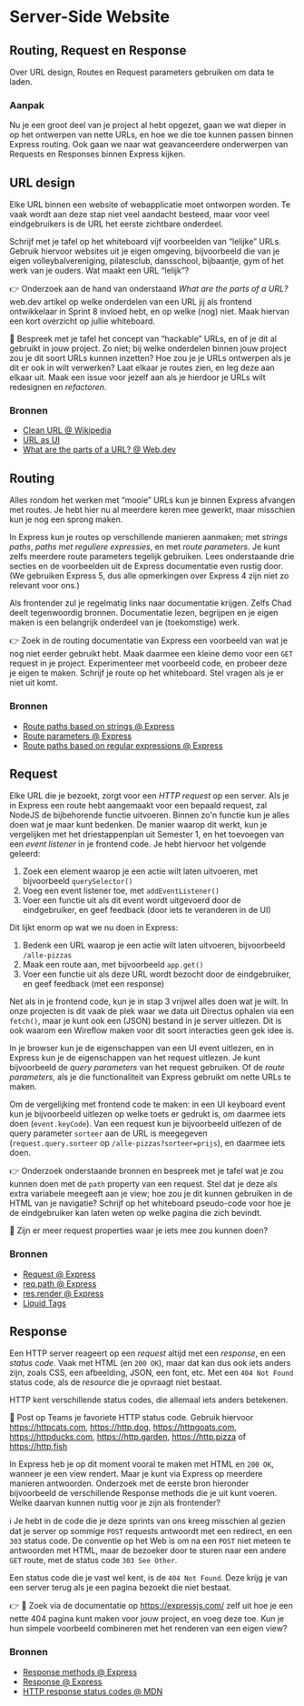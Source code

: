 # Server-Side Website

## Routing, Request en Response

Over URL design, Routes en Request parameters gebruiken om data te laden.


### Aanpak

Nu je een groot deel van je project al hebt opgezet, gaan we wat dieper in op het ontwerpen van nette URLs, en hoe we die toe kunnen passen binnen Express routing. Ook gaan we naar wat geavanceerdere onderwerpen van Requests en Responses binnen Express kijken.


## URL design

Elke URL binnen een website of webapplicatie moet ontworpen worden. Te vaak wordt aan deze stap niet veel aandacht besteed, maar voor veel eindgebruikers is de URL het eerste zichtbare onderdeel.

Schrijf met je tafel op het whiteboard vijf voorbeelden van “lelijke” URLs. Gebruik hiervoor websites uit je eigen omgeving, bijvoorbeeld die van je eigen volleybalvereniging, pilatesclub, dansschool, bijbaantje, gym of het werk van je ouders. Wat maakt een URL “lelijk”?

👉 Onderzoek aan de hand van onderstaand _What are the parts of a URL?_ web.dev artikel op welke onderdelen van een URL jij als frontend ontwikkelaar in Sprint 8 invloed hebt, en op welke (nog) niet. Maak hiervan een kort overzicht op jullie whiteboard.

💪 Bespreek met je tafel het concept van “hackable” URLs, en of je dit al gebruikt in jouw project. Zo niet; bij welke onderdelen binnen jouw project zou je dit soort URLs kunnen inzetten? Hoe zou je je URLs ontwerpen als je dit er ook in wilt verwerken? Laat elkaar je routes zien, en leg deze aan elkaar uit. Maak een issue voor jezelf aan als je hierdoor je URLs wilt redesignen en _refactoren_.

### Bronnen

- [Clean URL @ Wikipedia](https://en.wikipedia.org/wiki/Clean_URL)
- [URL as UI](https://www.nngroup.com/articles/url-as-ui/)
- [What are the parts of a URL? @ Web.dev](https://web.dev/articles/url-parts)


## Routing

Alles rondom het werken met “mooie” URLs kun je binnen Express afvangen met routes. Je hebt hier nu al meerdere keren mee gewerkt, maar misschien kun je nog een sprong maken.

In Express kun je routes op verschillende manieren aanmaken; met _strings paths_, _paths met reguliere expressies_, en met _route parameters_. Je kunt zelfs meerdere route parameters tegelijk gebruiken. Lees onderstaande drie secties en de voorbeelden uit de Express documentatie even rustig door. (We gebruiken Express 5, dus alle opmerkingen over Express 4 zijn niet zo relevant voor ons.)

Als frontender zul je regelmatig links naar documentatie krijgen. Zelfs Chad deelt tegenwoordig bronnen. Documentatie lezen, begrijpen en je eigen maken is een belangrijk onderdeel van je (toekomstige) werk.

👉 Zoek in de routing documentatie van Express een voorbeeld van wat je nog niet eerder gebruikt hebt. Maak daarmee een kleine demo voor een `GET` request in je project. Experimenteer met voorbeeld code, en probeer deze je eigen te maken. Schrijf je route op het whiteboard. Stel vragen als je er niet uit komt.

### Bronnen

- [Route paths based on strings @ Express](https://expressjs.com/en/guide/routing.html#route-paths-based-on-strings)
- [Route parameters @ Express](https://expressjs.com/en/guide/routing.html#route-parameters)
- [Route paths based on regular expressions @ Express](https://expressjs.com/en/guide/routing.html#route-paths-based-on-regular-expressions)


## Request

Elke URL die je bezoekt, zorgt voor een _HTTP request_ op een server. Als je in Express een route hebt aangemaakt voor een bepaald request, zal NodeJS de bijbehorende functie uitvoeren. Binnen zo'n functie kun je alles doen wat je maar kunt bedenken. De manier waarop dit werkt, kun je vergelijken met het driestappenplan uit Semester 1, en het toevoegen van een _event listener_ in je frontend code. Je hebt hiervoor het volgende geleerd:

1) Zoek een element waarop je een actie wilt laten uitvoeren, met bijvoorbeeld `querySelector()`
2) Voeg een event listener toe, met `addEventListener()`
3) Voer een functie uit als dit event wordt uitgevoerd door de eindgebruiker, en geef feedback (door iets te veranderen in de UI)

Dit lijkt enorm op wat we nu doen in Express:

1) Bedenk een URL waarop je een actie wilt laten uitvoeren, bijvoorbeeld `/alle-pizzas`
2) Maak een route aan, met bijvoorbeeld `app.get()`
3) Voer een functie uit als deze URL wordt bezocht door de eindgebruiker, en geef feedback (met een response)

Net als in je frontend code, kun je in stap 3 vrijwel alles doen wat je wilt. In onze projecten is dit vaak de plek waar we data uit Directus ophalen via een `fetch()`, maar je kunt ook een (JSON) bestand in je server uitlezen. Dit is ook waarom een Wireflow maken voor dit soort interacties geen gek idee is.

In je browser kun je de eigenschappen van een UI event uitlezen, en in Express kun je de eigenschappen van het request uitlezen. Je kunt bijvoorbeeld de _query parameters_ van het request gebruiken. Of de _route parameters_, als je die functionaliteit van Express gebruikt om nette URLs te maken.

Om de vergelijking met frontend code te maken: in een UI keyboard event kun je bijvoorbeeld uitlezen op welke toets er gedrukt is, om daarmee iets doen (`event.keyCode`). Van een request kun je bijvoorbeeld uitlezen of de query parameter `sorteer` aan de URL is meegegeven (`request.query.sorteer` op `/alle-pizzas?sorteer=prijs`), en daarmee iets doen.

👉 Onderzoek onderstaande bronnen en bespreek met je tafel wat je zou kunnen doen met de `path` property van een request. Stel dat je deze als extra variabele meegeeft aan je view; hoe zou je dit kunnen gebruiken in de HTML van je navigatie? Schrijf op het whiteboard pseudo-code voor hoe je de eindgebruiker kan laten weten op welke pagina die zich bevindt.

💪 Zijn er meer request properties waar je iets mee zou kunnen doen?

### Bronnen

- [Request @ Express](https://expressjs.com/en/5x/api.html#req)
- [req.path @ Express](https://expressjs.com/en/5x/api.html#req.path)
- [res.render @ Express](https://expressjs.com/en/5x/api.html#res.render)
- [Liquid Tags](https://liquidjs.com/tags/overview.html)


## Response

Een HTTP server reageert op een _request_ altijd met een _response_, en een _status code_. Vaak met HTML (en `200 OK`), maar dat kan dus ook iets anders zijn, zoals CSS, een afbeelding, JSON, een font, etc. Met een `404 Not Found` status code, als de _resource_ die je opvraagt niet bestaat.

HTTP kent verschillende status codes, die allemaal iets anders betekenen.

🤡 Post op Teams je favoriete HTTP status code. Gebruik hiervoor https://httpcats.com, https://http.dog, https://httpgoats.com, https://httpducks.com, https://http.garden, https://http.pizza of https://http.fish

In Express heb je op dit moment vooral te maken met HTML en `200 OK`, wanneer je een view rendert. Maar je kunt via Express op meerdere manieren antwoorden. Onderzoek met de eerste bron hieronder bijvoorbeeld de verschillende Response methods die je uit kunt voeren. Welke daarvan kunnen nuttig voor je zijn als frontender?

ℹ️ Je hebt in de code die je deze sprints van ons kreeg misschien al gezien dat je server op sommige `POST` requests antwoordt met een redirect, en een `303` status code. De conventie op het Web is om na een `POST` niet meteen te antwoorden met HTML, maar de bezoeker door te sturen naar een andere `GET` route, met de status code `303 See Other`.

Een status code die je vast wel kent, is de `404 Not Found`. Deze krijg je van een server terug als je een pagina bezoekt die niet bestaat.

👉 💪 Zoek via de documentatie op https://expressjs.com/ zelf uit hoe je een nette 404 pagina kunt maken voor jouw project, en voeg deze toe. Kun je hun simpele voorbeeld combineren met het renderen van een eigen view?

### Bronnen

- [Response methods @ Express](https://expressjs.com/en/guide/routing.html#response-methods)
- [Response @ Express](https://expressjs.com/en/5x/api.html#res)
- [HTTP response status codes @ MDN](https://developer.mozilla.org/en-US/docs/Web/HTTP/Status)
